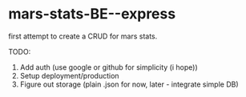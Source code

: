 # mars-stats-BE--express
first attempt to create a CRUD for mars stats.

TODO:
1. Add auth (use google or github for simplicity (i hope))
2. Setup deployment/production
3. Figure out storage (plain .json for now, later - integrate simple DB)